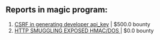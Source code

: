 ## Reports in magic program:
1. [CSRF in generating developer api_key](https://hackerone.com/reports/593893) | $500.0 bounty
2. [HTTP SMUGGLING EXPOSED HMAC/DOS ](https://hackerone.com/reports/753939) | $0.0 bounty